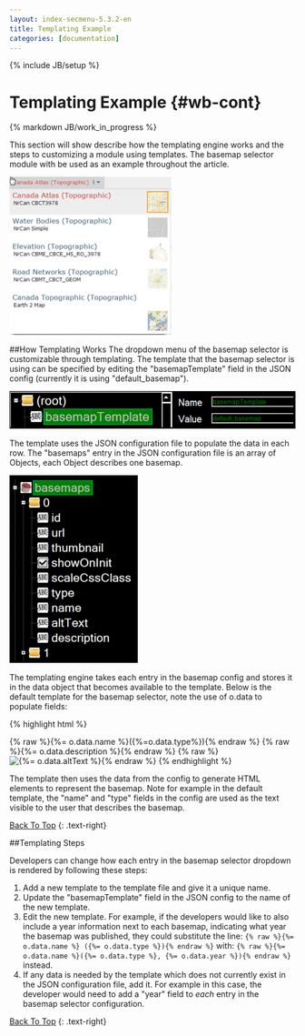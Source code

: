 ```yaml
---
layout: index-secmenu-5.3.2-en
title: Templating Example
categories: [documentation]
---
```

{% include JB/setup %}

<a name="top" />

# Templating Example {#wb-cont}

{% markdown JB/work_in_progress %}

This section will show describe how the templating engine works and the steps to customizing a module using templates. The basemap selector module with be used as an example throughout the article.

<img src="assets/images/basemap_selector_screenshot.png" alt="Basemap Selector Screenshot" title="A sample screenshot of the basemap selector menu" width="285" height="278" />

<div class="toc"></div>

##How Templating Works
The dropdown menu of the basemap selector is customizable through templating. The template that the basemap selector is using can be specified by editing the "basemapTemplate" field in the JSON config (currently it is using "default_basemap").

<img src="assets/images/basemap_template_screenshot.png" alt="Basemap Template Screenshot" title="The basemap_template field is located at the root of the configuration file" width="521" height="66" />

The template uses the JSON configuration file to populate the data in each row. The "basemaps" entry in the JSON configuration file is an array of Objects, each Object describes one basemap.

<img src="assets/images/basemap_config_screenshot.png" alt="Basemap Config Screenshot" title="The default structure of each entry in the basemap array in the JSON configuration file" width="226" height="330" />

The templating engine takes each entry in the basemap config and stores it in the data object that becomes available to the template. Below is the default template for the basemap selector, note the use of o.data to populate fields:

{% highlight html %}
    <div class='esriBasemapGalleryLabelContainer'>
    {% raw %}<span alt='{%= o.data.name %} ({%= o.data.type %})' title='{%= o.data.name %} ({%= o.data.type %})'>{%= o.data.name %}({%=o.data.type%})</span>{% endraw %}
    {% raw %}<span class='font-xsmall extra'>{%= o.data.description %}</span>{% endraw %}
    {% raw %}</div><img class='esriBasemapGalleryThumbnail' src='{%=%20o.data.thumbnail%20%}' alt='{%= o.data.altText %}' />{% endraw %}
{% endhighlight %}

The template then uses the data from the config to generate HTML elements to represent the basemap. Note for example in the default template, the "name" and "type" fields in the config are used as the text visible to the user that describes the basemap.

[Back To Top](#top)
{: .text-right}

##Templating Steps

Developers can change how each entry in the basemap selector dropdown is rendered by following these steps:

1. Add a new template to the template file and give it a unique name.
2. Update the "basemapTemplate" field in the JSON config to the name of the new template.
3. Edit the new template. For example, if the developers would like to also include a year information next to each basemap, indicating what year the basemap was published, they could substitute the line: `{% raw %}{%= o.data.name %} ({%= o.data.type %}){% endraw %}` with: `{% raw %}{%= o.data.name %}({%= o.data.type %}, {%= o.data.year %}){% endraw %}` instead.
4. If any data is needed by the template which does not currently exist in the JSON configuration file, add it. For example in this case, the developer would need to add a "year" field to *each* entry in the basemap selector configuration.


[Back To Top](#top)
{: .text-right}
